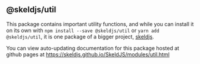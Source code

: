## @skeldjs/util

This package contains important utility functions, and while you can install it on its own with `npm install --save @skeldjs/util` or `yarn add @skeldjs/util`, it is one package of a bigger project, [skeldjs](https://github.com/skeldjs/SkeldJS).

You can view auto-updating documentation for this package hosted at github pages at https://skeldjs.github.io/SkeldJS/modules/util.html
